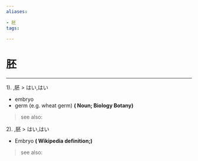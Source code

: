 ```yaml
---
aliases:
    
- 胚
tags:
    
---
```


# 胚
---
1).
,胚 > はい,はい

- embryo
- germ (e.g. wheat germ)
**( Noun; Biology Botany)**
> see also: 
            
2).
,胚 > はい,はい

- Embryo
**( Wikipedia definition;)**
> see also: 
            